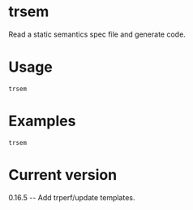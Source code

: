 # trsem

Read a static semantics spec file and generate code.

# Usage

    trsem

# Examples

    trsem

# Current version

0.16.5 -- Add trperf/update templates.
